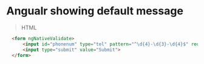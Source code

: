 Angualr showing default message
=======

> HTML
~~~html
  <form ngNativeValidate>
      <input id="phonenum" type="tel" pattern="^\d{4}-\d{3}-\d{4}$" required>
      <input type="submit" value="Submit">
  </form>
~~~